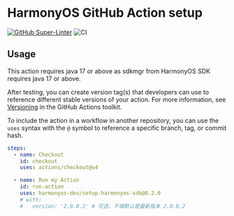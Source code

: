 # HarmonyOS GitHub Action setup

[![GitHub Super-Linter](https://github.com/actions/javascript-action/actions/workflows/linter.yml/badge.svg)](https://github.com/super-linter/super-linter)
![CI](https://github.com/actions/javascript-action/actions/workflows/ci.yml/badge.svg)

## Usage

This action requires java 17 or above as sdkmgr from HarmonyOS SDK requires java 17 or above.

After testing, you can create version tag(s) that developers can use to
reference different stable versions of your action. For more information, see
[Versioning](https://github.com/actions/toolkit/blob/master/docs/action-versioning.md)
in the GitHub Actions toolkit.

To include the action in a workflow in another repository, you can use the
`uses` syntax with the `@` symbol to reference a specific branch, tag, or commit
hash.

```yaml
steps:
  - name: Checkout
    id: checkout
    uses: actions/checkout@v4

  - name: Run my Action
    id: run-action
    uses: harmonyos-dev/setup-harmonyos-sdk@0.2.0
    # with:
    #   version: '2.0.0.2' # 可选，不填默认是最新版本 2.0.0.2
```
